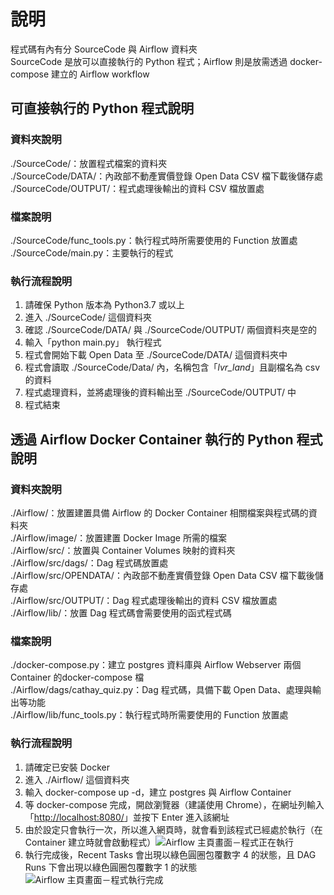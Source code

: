 # 說明
程式碼有內有分 SourceCode 與 Airflow 資料夾<br>
SourceCode 是放可以直接執行的 Python 程式；Airflow 則是放需透過 docker-compose 建立的 Airflow workflow<br>
## 可直接執行的 Python 程式說明
### 資料夾說明
./SourceCode/：放置程式檔案的資料夾<br>
./SourceCode/DATA/：內政部不動產實價登錄 Open Data CSV 檔下載後儲存處<br>
./SourceCode/OUTPUT/：程式處理後輸出的資料 CSV 檔放置處<br>
### 檔案說明
./SourceCode/func_tools.py：執行程式時所需要使用的 Function 放置處<br>
./SourceCode/main.py：主要執行的程式<br>

### 執行流程說明
1. 請確保 Python 版本為 Python3.7 或以上
2. 進入 ./SourceCode/ 這個資料夾<br>
3. 確認 ./SourceCode/DATA/ 與 ./SourceCode/OUTPUT/ 兩個資料夾是空的<br>
4. 輸入「python main.py」 執行程式<br>
5. 程式會開始下載 Open Data 至 ./SourceCode/DATA/ 這個資料夾中
6. 程式會讀取 ./SourceCode/Data/ 內，名稱包含「_lvr_land_」且副檔名為 csv 的資料
7. 程式處理資料，並將處理後的資料輸出至 ./SourceCode/OUTPUT/ 中
8. 程式結束

## 透過 Airflow Docker Container 執行的 Python 程式說明
### 資料夾說明
./Airflow/：放置建置具備 Airflow 的 Docker Container 相關檔案與程式碼的資料夾<br>
./Airflow/image/：放置建置 Docker Image 所需的檔案<br>
./Airflow/src/：放置與 Container Volumes 映射的資料夾<br>
./Airflow/src/dags/：Dag 程式碼放置處<br>
./Airflow/src/OPENDATA/：內政部不動產實價登錄 Open Data CSV 檔下載後儲存處<br>
./Airflow/src/OUTPUT/：Dag 程式處理後輸出的資料 CSV 檔放置處<br>
./Airflow/lib/：放置 Dag 程式碼會需要使用的函式程式碼
### 檔案說明
./docker-compose.py：建立 postgres 資料庫與 Airflow Webserver 兩個 Container 的docker-compose 檔<br>
./Airflow/dags/cathay_quiz.py：Dag 程式碼，具備下載 Open Data、處理與輸出等功能<br>
./Airflow/lib/func_tools.py：執行程式時所需要使用的 Function 放置處<br>

### 執行流程說明
1. 請確定已安裝 Docker<br>
2. 進入 ./Airflow/ 這個資料夾<br>
3. 輸入 docker-compose up -d，建立 postgres 與 Airflow Container
4. 等 docker-compose 完成，開啟瀏覽器（建議使用 Chrome），在網址列輸入「[http://localhost:8080/](http://localhost:8080/)」並按下 Enter 進入該網址
5. 由於設定只會執行一次，所以進入網頁時，就會看到該程式已經處於執行（在 Container 建立時就會啟動程式）![Airflow 主頁畫面－程式正在執行](https://i.imgur.com/QaXaWkb.png)
6. 執行完成後，Recent Tasks 會出現以綠色圓圈包覆數字 4 的狀態，且 DAG Runs 下會出現以綠色圓圈包覆數字 1 的狀態![Airflow 主頁畫面－程式執行完成](https://i.imgur.com/CmMdfnl.png)